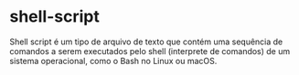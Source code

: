 # shell-script
Shell script é um tipo de arquivo de texto que contém uma sequência de comandos a serem executados pelo shell (interprete de comandos) de um sistema operacional, como o Bash no Linux ou macOS.
